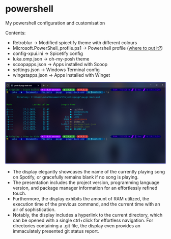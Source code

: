 # powershell
My powershell configuration and customisation

Contents:
- Retroblur -> Modified spicetify theme with different colours
- Microsoft.PowerShell_profile.ps1 -> Powershell profile ([where to put it?](https://learn.microsoft.com/en-us/powershell/module/microsoft.powershell.core/about/about_profiles?view=powershell-7.3))
- config-xpui.ini -> Spicetify config
- luka.omp.json -> oh-my-posh theme
- scoopapps.json -> Apps installed with Scoop
- settings.json -> Windows Terminal config
- wingetapps.json -> Apps installed with Winget

![Windows Terminal Screenshot](Windows_terminal_screenshot.png)

- The display elegantly showcases the name of the currently playing song on Spotify, or gracefully remains blank if no song is playing.
- The presentation includes the project version, programming language version, and package manager information for an effortlessly refined touch.
- Furthermore, the display exhibits the amount of RAM utilized, the execution time of the previous command, and the current time with an air of sophistication.
- Notably, the display includes a hyperlink to the current directory, which can be opened with a single ctrl+click for effortless navigation. For directories containing a .git file, the display even provides an immaculately presented git status report.
